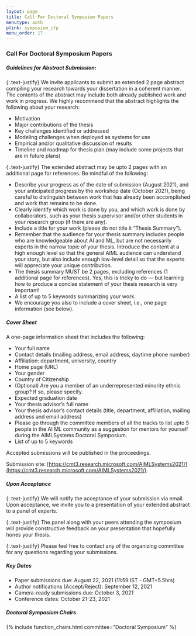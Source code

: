 ```yaml
---
layout: page
title: Call For Doctoral Symposium Papers
menutype: auth
plink: symposium_cfp
menu_order: 17
---
```


### Call For Doctoral Symposium Papers

##### Guidelines for Abstract Submission:

{:.text-justify}
We invite applicants to submit an extended 2 page abstract compiling your research towards your dissertation in a coherent manner. The contents of the abstract may include both already published work and work in progress. We highly recommend that the abstract highlights the following about your research:

* Motivation
* Major contributions of the thesis
* Key challenges identified or addressed
* Modeling challenges when deployed as systems for use
* Empirical and/or qualitative discussion of results
* Timeline and roadmap for thesis plan (may include some projects that are in future plans)


{:.text-justify}
The extended abstract may be upto 2 pages with an additional page for references. Be mindful of the following:

* Describe your progress as of the date of submission (August 2021), and your anticipated progress by the workshop date (October 2021), being careful to distinguish between work that has already been accomplished and work that remains to be done.
* Clearly identify which work is done by you, and which work is done by collaborators, such as your thesis supervisor and/or other students in your research group (if there are any). 
* Include a title for your work (please do not title it “Thesis Summary”).
* Remember that the audience for your thesis summary includes people who are knowledgeable about AI and ML, but are not necessarily experts in the narrow topic of your thesis. Introduce the content at a high enough level so that the general AIML audience can understand your story, but also include enough low-level detail so that the experts will appreciate your unique contribution.
* The thesis summary MUST be 2 pages, excluding references (1 additional page for references). Yes, this is tricky to do — but learning how to produce a concise statement of your thesis research is very important!
* A list of up to 5 keywords summarizing your work. 
* We encourage you also to include a cover sheet, i.e., one page information (see below).


##### Cover Sheet
A one-page information sheet that includes the following:

* Your full name
* Contact details (mailing address, email address, daytime phone number)
* Affiliation: department, university, country
* Home page (URL)
* Your gender
* Country of Citizenship
* (Optional) Are you a member of an underrepresented minority ethnic group? If so, please specify.
* Expected graduation date
* Your thesis advisor’s full name
* Your thesis advisor’s contact details (title, department, affiliation, mailing address and email address)
* Please go through the committee members of all the tracks to list upto 5 people in the AI ML community as a suggestion for mentors for yourself during the AIMLSystems Doctoral Symposium.
* List of up to 5 keywords 

Accepted submissions will be published in the proceedings.

Submission site: [https://cmt3.research.microsoft.com/AIMLSystems2021/](https://cmt3.research.microsoft.com/AIMLSystems2021/).


##### Upon Acceptance

{:.text-justify}
We will notify the acceptance of your submission via email. Upon acceptance, we invite you to a presentation of your extended abstract to a panel of experts.

{:.text-justify}
The panel along with your peers attending the symposium will provide constructive feedback on your presentation that hopefully hones your thesis.

{:.text-justify}
Please feel free to contact any of the organizing committee for any questions regarding your submissions. 


##### Key Dates
* Paper submissions due: August 22, 2021 (11:59 IST - GMT+5.5hrs)
* Author notifications (Accept/Reject): September 12, 2021
* Camera-ready submissions due: October 3, 2021
* Conference dates: October 21-23, 2021



##### Doctoral Symposium Chairs

{% include function_chairs.html committee="Doctoral Symposium" %}
